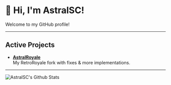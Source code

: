 # 👋 Hi, I'm AstralSC!

Welcome to my GitHub profile!

---

## Active Projects

- [**AstralRoyale**](https://github.com/astralsc/AstralRoyale)  
  My RetroRoyale fork with fixes & more implementations.

---

![AstralSC's Github Stats](https://github-readme-stats.vercel.app/api?username=astralsc&show_icons=true&theme=dark)
